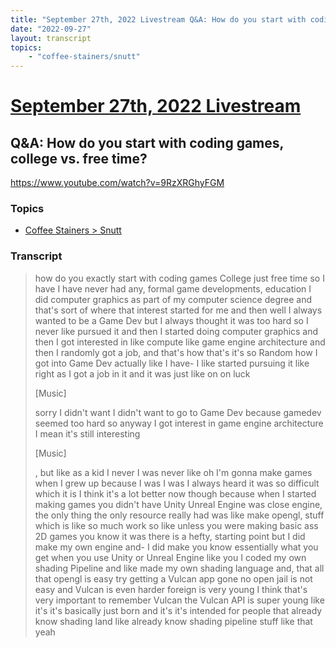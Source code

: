 ```yaml
---
title: "September 27th, 2022 Livestream Q&A: How do you start with coding games, college vs. free time?"
date: "2022-09-27"
layout: transcript
topics:
    - "coffee-stainers/snutt"
---
```

# [September 27th, 2022 Livestream](../2022-09-27.md)
## Q&A: How do you start with coding games, college vs. free time?
https://www.youtube.com/watch?v=9RzXRGhyFGM

### Topics
* [Coffee Stainers > Snutt](../topics/coffee-stainers/snutt.md)

### Transcript

> how do you exactly start with coding games College just free time so I have I have never had any, formal game developments, education I did computer graphics as part of my computer science degree and that's sort of where that interest started for me and then well I always wanted to be a Game Dev but I always thought it was too hard so I never like pursued it and then I started doing computer graphics and then I got interested in like compute like game engine architecture and then I randomly got a job, and that's how that's it's so Random how I got into Game Dev actually like I have- I like started pursuing it like right as I got a job in it and it was just like on on luck
>
> [Music]
>
> sorry I didn't want I didn't want to go to Game Dev because gamedev seemed too hard so anyway I got interest in game engine architecture I mean it's still interesting
>
> [Music]
>
>, but like as a kid I never I was never like oh I'm gonna make games when I grew up because I was I was I always heard it was so difficult which it is I think it's a lot better now though because when I started making games you didn't have Unity Unreal Engine was close engine, the only thing the only resource really had was like make opengl, stuff which is like so much work so like unless you were making basic ass 2D games you know it was there is a hefty, starting point but I did make my own engine and- I did make you know essentially what you get when you use Unity or Unreal Engine like you I coded my own shading Pipeline and like made my own shading language and, that all that opengl is easy try getting a Vulcan app gone no open jail is not easy and Vulcan is even harder foreign is very young I think that's very important to remember Vulcan the Vulcan API is super young like it's it's basically just born and it's it's intended for people that already know shading land like already know shading pipeline stuff like that yeah
